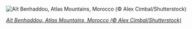 
![Aït Benhaddou, Atlas Mountains, Morocco (© Alex Cimbal/Shutterstock)](https://cn.bing.com//th?id=OHR.Yunkai_EN-US4654823026_1920x1080.jpg&rf=LaDigue_1920x1080.jpg&pid=hp)

*[Aït Benhaddou, Atlas Mountains, Morocco (© Alex Cimbal/Shutterstock)](https://www.bing.com/search?q=a%C3%AFt+benhaddou&form=hpcapt&filters=HpDate%3a%2220210111_0800%22)*
